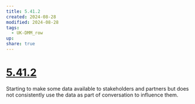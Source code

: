 ```yaml
---
title: 5.41.2
created: 2024-08-28
modified: 2024-08-28
tags:
  - UK-DMM_row
up: 
share: true
---
```

# [5.41.2](5.41.2.md)

Starting to make some data available to stakeholders and partners but does not consistently use the data as part of conversation to influence them.
